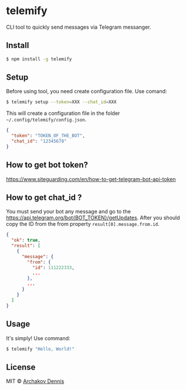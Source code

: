 # telemify

CLI tool to quickly send messages via Telegram messanger.

## Install

```bash
$ npm install -g telemify
```

## Setup

Before using tool, you need create configuration file. Use comand:

```bash
$ telemify setup --token=XXX --chat_id=XXX
```

This will create a configuration file in the folder `~/.config/telemify/config.json`.

```json
{
  "token": "TOKEN_OF_THE_BOT",
  "chat_id": "12345678"
}
```

## How to get bot token?

https://www.siteguarding.com/en/how-to-get-telegram-bot-api-token

## How to get chat_id ?

You must send your bot any message and go to the https://api.telegram.org/bot{BOT_TOKEN}/getUpdates. After you should copy the ID from the from property `result[0].message.from.id`.

```json
{
  "ok": true,
  "result": [
    {
      "message": {
        "from": {
          "id": 111222333,
          ...
        },
        ...
      }
    }
  ]
}

```

## Usage

It's simply! Use command:

```bash
$ telemify "Hello, World!"
```

## License

MIT © [Archakov Dennis](https://github.com/Archakov06)
